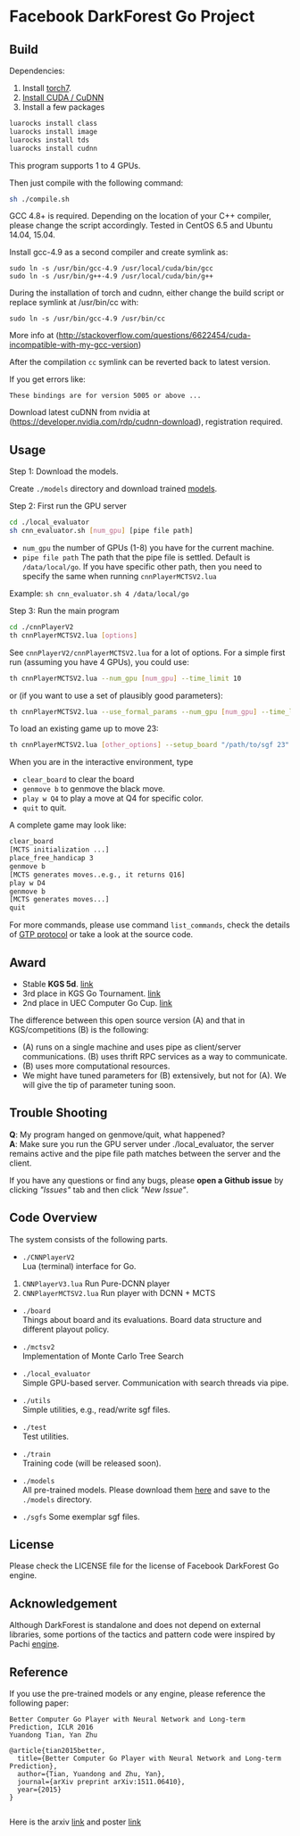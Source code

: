 Facebook DarkForest Go Project
========

Build
------------
Dependencies: 

1. Install [torch7](http://torch.ch/docs/getting-started.html).
2. [Install CUDA / CuDNN](https://github.com/facebook/fb.resnet.torch/blob/master/INSTALL.md)
2. Install a few packages
```bash
luarocks install class
luarocks install image
luarocks install tds
luarocks install cudnn
```
 This program supports 1 to 4 GPUs.

Then just compile with the following command:

```bash
sh ./compile.sh
```

GCC 4.8+ is required. Depending on the location of your C++ compiler, please change the script accordingly. 
Tested in CentOS 6.5 and Ubuntu 14.04, 15.04.


Install gcc-4.9 as a second compiler and create symlink as:

    sudo ln -s /usr/bin/gcc-4.9 /usr/local/cuda/bin/gcc 
    sudo ln -s /usr/bin/g++-4.9 /usr/local/cuda/bin/g++
During the installation of torch and cudnn, either change the build script or replace symlink at /usr/bin/cc with:
   
    sudo ln -s /usr/bin/gcc-4.9 /usr/bin/cc

More info at (http://stackoverflow.com/questions/6622454/cuda-incompatible-with-my-gcc-version)


After the compilation `cc` symlink can be reverted back to latest version.

If you get errors like:

    These bindings are for version 5005 or above ...

Download latest cuDNN from nvidia at (https://developer.nvidia.com/rdp/cudnn-download), registration required.




Usage
------------
Step 1: Download the models.  

Create `./models` directory and download trained [models](https://www.dropbox.com/sh/6nm8g8z163omb9f/AABQxJyV7EIdbHKd9rnPQGnha?dl=0).

Step 2: First run the GPU server   

```bash
cd ./local_evaluator     
sh cnn_evaluator.sh [num_gpu] [pipe file path]
```

* `num_gpu`         the number of GPUs (1-8) you have for the current machine. 
* `pipe file path`  The path that the pipe file is settled. Default is `/data/local/go`. If you have specific other path, then you need to specify the same when running `cnnPlayerMCTSV2.lua`

Example: `sh cnn_evaluator.sh 4 /data/local/go`

Step 3: Run the main program

```bash
cd ./cnnPlayerV2     
th cnnPlayerMCTSV2.lua [options]
```

See `cnnPlayerV2/cnnPlayerMCTSV2.lua` for a lot of options. For a simple first run (assuming you have 4 GPUs), you could use:

```bash
th cnnPlayerMCTSV2.lua --num_gpu [num_gpu] --time_limit 10
```   
or (if you want to use a set of plausibly good parameters):

```bash
th cnnPlayerMCTSV2.lua --use_formal_params --num_gpu [num_gpu] --time_limit 10
```   

To load an existing game up to move 23:
```bash
th cnnPlayerMCTSV2.lua [other_options] --setup_board "/path/to/sgf 23"
```   

When you are in the interactive environment, type 

* `clear_board` to clear the board
* `genmove b`    to genmove the black move.
* `play w Q4`    to play a move at Q4 for specific color.
* `quit`         to quit.

A complete game may look like:

```bash
clear_board
[MCTS initialization ...]
place_free_handicap 3
genmove b 
[MCTS generates moves..e.g., it returns Q16]
play w D4
genmove b
[MCTS generates moves...]
quit
```

For more commands, please use command `list_commands`, check the details of [GTP protocol](http://senseis.xmp.net/?GTP) or take a look at the source code.

Award
--------------
* Stable **KGS 5d**. [link](http://www.gokgs.com/graphPage.jsp?user=darkfmcts3)
* 3rd place in KGS Go Tournament. [link](http://www.weddslist.com/kgs/past/119/index.html)
* 2nd place in UEC Computer Go Cup. [link](http://jsb.cs.uec.ac.jp/~igo/eng/result2.html)

The difference between this open source version (A) and that in KGS/competitions (B) is the following:
* (A) runs on a single machine and uses pipe as client/server communications. (B) uses thrift RPC services as a way to communicate.
* (B) uses more computational resources.
* We might have tuned parameters for (B) extensively, but not for (A). We will give the tip of parameter tuning soon.

Trouble Shooting 
----------------
**Q**: My program hanged on genmove/quit, what happened?  
**A**: Make sure you run the GPU server under ./local\_evaluator, the server remains active and the pipe file path matches between the server and the client.

If you have any questions or find any bugs, please **open a Github issue** by clicking *"Issues"* tab and then click *"New Issue"*.

Code Overview
-------------

The system consists of the following parts. 

* `./CNNPlayerV2`  
Lua (terminal) interface for Go.   

1. `CNNPlayerV3.lua`              Run Pure-DCNN player
2. `CNNPlayerMCTSV2.lua`          Run player with DCNN + MCTS

* `./board`   
Things about board and its evaluations. Board data structure and different playout policy.

* `./mctsv2`  
Implementation of Monte Carlo Tree Search

* `./local_evaluator`  
Simple GPU-based server. Communication with search threads via pipe. 

* `./utils`  
Simple utilities, e.g., read/write sgf files.

* `./test`  
Test utilities.

* `./train`  
Training code (will be released soon).

* `./models`  
All pre-trained models. Please download them [here](https://www.dropbox.com/sh/6nm8g8z163omb9f/AABQxJyV7EIdbHKd9rnPQGnha?dl=0) and save to the `./models` directory.

* `./sgfs`
Some exemplar sgf files.

License
----------
Please check the LICENSE file for the license of Facebook DarkForest Go engine. 

Acknowledgement
---------
Although DarkForest is standalone and does not depend on external libraries, some portions of the tactics and pattern code were inspired by Pachi [engine](https://github.com/pasky/pachi).

Reference
----------
If you use the pre-trained models or any engine, please reference the following paper:

```
Better Computer Go Player with Neural Network and Long-term Prediction, ICLR 2016  
Yuandong Tian, Yan Zhu

@article{tian2015better,
  title={Better Computer Go Player with Neural Network and Long-term Prediction},
  author={Tian, Yuandong and Zhu, Yan},
  journal={arXiv preprint arXiv:1511.06410},
  year={2015}
}


```

Here is the arxiv [link](http://arxiv.org/abs/1511.06410) and poster [link](http://yuandong-tian.com/ICLR2016-poster.pdf)


